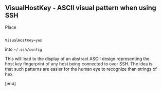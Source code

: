 ## VisualHostKey - ASCII visual pattern when using SSH

Place

~~~

VisualHostKey=yes

~~~

into `~/.ssh/config`

This will lead to the display of an abstract ASCII design representing the host key fingerprint of any host being connected to over SSH. The idea is that such patterns are easier for the human eye to recognize than strings of hex.

[end]
